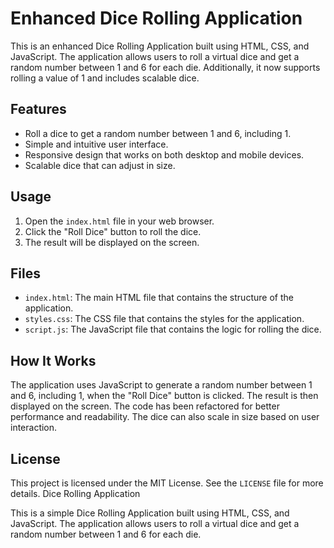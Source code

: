 # Enhanced Dice Rolling Application

This is an enhanced Dice Rolling Application built using HTML, CSS, and JavaScript. The application allows users to roll a virtual dice and get a random number between 1 and 6 for each die. Additionally, it now supports rolling a value of 1 and includes scalable dice.

## Features

- Roll a dice to get a random number between 1 and 6, including 1.
- Simple and intuitive user interface.
- Responsive design that works on both desktop and mobile devices.
- Scalable dice that can adjust in size.

## Usage

1. Open the `index.html` file in your web browser.
2. Click the "Roll Dice" button to roll the dice.
3. The result will be displayed on the screen.

## Files

- `index.html`: The main HTML file that contains the structure of the application.
- `styles.css`: The CSS file that contains the styles for the application.
- `script.js`: The JavaScript file that contains the logic for rolling the dice.

## How It Works

The application uses JavaScript to generate a random number between 1 and 6, including 1, when the "Roll Dice" button is clicked. The result is then displayed on the screen. The code has been refactored for better performance and readability. The dice can also scale in size based on user interaction.

## License

This project is licensed under the MIT License. See the `LICENSE` file for more details. Dice Rolling Application

This is a simple Dice Rolling Application built using HTML, CSS, and JavaScript. The application allows users to roll a virtual dice and get a random number between 1 and 6 for each die.
